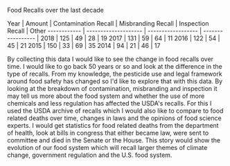 Food Recalls over the last decade 

Year | Amount | Contamination Recall | Misbranding Recall | Inspection Recall | Other
 ------------ | -------------------- | ------------------ | ----------------- |
 2018 | 125 | 49 | 28 | 19 
 2017 | 131 | 59 | 64 | 11 
 2016 | 122 | 54 | 45 | 21
 2015 | 150 | 33 | 69 | 35
 2014 |  94 | 21 | 46 | 17


By collecting this data I would like to see the change in food recalls over time. 
I would like to go back 50 years or so and look at the difference in the type of 
recalls. From my knowledge, the pesticide use and legal framework around food safety 
has changed so I'd like to explore that with this data. By looking at the breakdown of 
contamination, misbranding and inspection it may tell us more about the food system and 
whether the use of more chemicals and less regulation has affected the USDA's recalls. 
For this I used the USDA archive of recalls which I would also like to compare to food 
related deaths over time, changes in laws and the opinions of food science experts. 
I would get statistics for food related deaths from the department of health, look at 
bills in congress that either became law, were sent to committee and died in the Senate 
or the House. This story would show the evolution of our food system which will recall 
larger themes of climate change, government regulation and the U.S. food system. 
